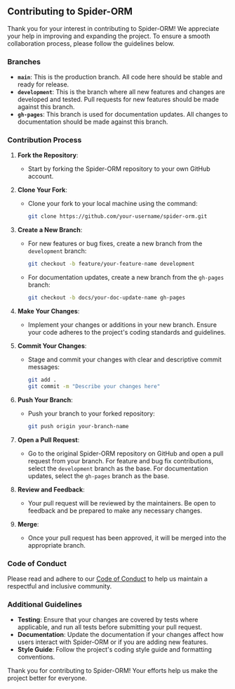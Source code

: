 ## Contributing to Spider-ORM

Thank you for your interest in contributing to Spider-ORM! We appreciate your help in improving and expanding the project. To ensure a smooth collaboration process, please follow the guidelines below.

### Branches

- **`main`**: This is the production branch. All code here should be stable and ready for release.
- **`development`**: This is the branch where all new features and changes are developed and tested. Pull requests for new features should be made against this branch.
- **`gh-pages`**: This branch is used for documentation updates. All changes to documentation should be made against this branch.

### Contribution Process

1. **Fork the Repository**:
   - Start by forking the Spider-ORM repository to your own GitHub account.

2. **Clone Your Fork**:
   - Clone your fork to your local machine using the command:
     ```bash
     git clone https://github.com/your-username/spider-orm.git
     ```

3. **Create a New Branch**:
   - For new features or bug fixes, create a new branch from the `development` branch:
     ```bash
     git checkout -b feature/your-feature-name development
     ```
   - For documentation updates, create a new branch from the `gh-pages` branch:
     ```bash
     git checkout -b docs/your-doc-update-name gh-pages
     ```

4. **Make Your Changes**:
   - Implement your changes or additions in your new branch. Ensure your code adheres to the project's coding standards and guidelines.

5. **Commit Your Changes**:
   - Stage and commit your changes with clear and descriptive commit messages:
     ```bash
     git add .
     git commit -m "Describe your changes here"
     ```

6. **Push Your Branch**:
   - Push your branch to your forked repository:
     ```bash
     git push origin your-branch-name
     ```

7. **Open a Pull Request**:
   - Go to the original Spider-ORM repository on GitHub and open a pull request from your branch. For feature and bug fix contributions, select the `development` branch as the base. For documentation updates, select the `gh-pages` branch as the base.

8. **Review and Feedback**:
   - Your pull request will be reviewed by the maintainers. Be open to feedback and be prepared to make any necessary changes.

9. **Merge**:
   - Once your pull request has been approved, it will be merged into the appropriate branch.

### Code of Conduct

Please read and adhere to our [Code of Conduct](CODE_OF_CONDUCT.md) to help us maintain a respectful and inclusive community. 

### Additional Guidelines

- **Testing**: Ensure that your changes are covered by tests where applicable, and run all tests before submitting your pull request.
- **Documentation**: Update the documentation if your changes affect how users interact with Spider-ORM or if you are adding new features.
- **Style Guide**: Follow the project's coding style guide and formatting conventions.

Thank you for contributing to Spider-ORM! Your efforts help us make the project better for everyone.
